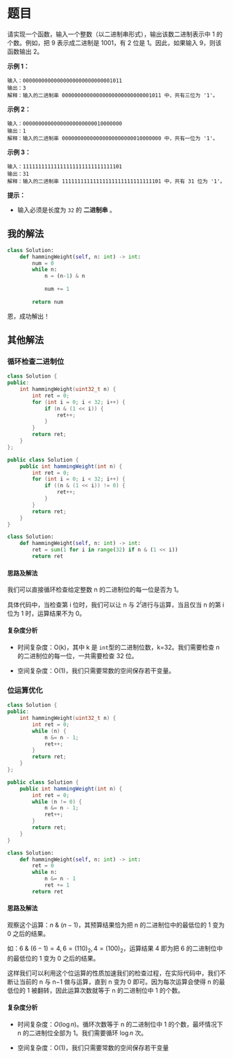 # 题目

请实现一个函数，输入一个整数（以二进制串形式），输出该数二进制表示中 1 的个数。例如，把 9 表示成二进制是 1001，有 2 位是 1。因此，如果输入 9，则该函数输出 2。

**示例 1：**

```
输入：00000000000000000000000000001011
输出：3
解释：输入的二进制串 00000000000000000000000000001011 中，共有三位为 '1'。
```

**示例 2：**

```
输入：00000000000000000000000010000000
输出：1
解释：输入的二进制串 00000000000000000000000010000000 中，共有一位为 '1'。
```

**示例 3：**

```
输入：11111111111111111111111111111101
输出：31
解释：输入的二进制串 11111111111111111111111111111101 中，共有 31 位为 '1'。
```

**提示：**

- 输入必须是长度为 `32` 的 **二进制串** 。

##  我的解法

```python
class Solution:
    def hammingWeight(self, n: int) -> int:
        num = 0
        while n:
            n = (n-1) & n
            
            num += 1
        
        return num
```

恩，成功解出！

## 其他解法

### 循环检查二进制位

```c++
class Solution {
public:
    int hammingWeight(uint32_t n) {
        int ret = 0;
        for (int i = 0; i < 32; i++) {
            if (n & (1 << i)) {
                ret++;
            }
        }
        return ret;
    }
};
```

```java
public class Solution {
    public int hammingWeight(int n) {
        int ret = 0;
        for (int i = 0; i < 32; i++) {
            if ((n & (1 << i)) != 0) {
                ret++;
            }
        }
        return ret;
    }
}
```

```python
class Solution:
    def hammingWeight(self, n: int) -> int:
        ret = sum(1 for i in range(32) if n & (1 << i)) 
        return ret
```

#### 思路及解法

我们可以直接循环检查给定整数 n 的二进制位的每一位是否为 1。

具体代码中，当检查第 i 位时，我们可以让 n 与 $2^i$进行与运算，当且仅当 n 的第 i 位为 1 时，运算结果不为 0。

#### 复杂度分析

- 时间复杂度：O(k)，其中 k 是 $\texttt{int}$型的二进制位数，k=32。我们需要检查 n 的二进制位的每一位，一共需要检查 32 位。

- 空间复杂度：O(1)，我们只需要常数的空间保存若干变量。


### 位运算优化

```c++
class Solution {
public:
    int hammingWeight(uint32_t n) {
        int ret = 0;
        while (n) {
            n &= n - 1;
            ret++;
        }
        return ret;
    }
};
```

```java
public class Solution {
    public int hammingWeight(int n) {
        int ret = 0;
        while (n != 0) {
            n &= n - 1;
            ret++;
        }
        return ret;
    }
}
```

```python
class Solution:
    def hammingWeight(self, n: int) -> int:
        ret = 0
        while n:
            n &= n - 1
            ret += 1
        return ret
```

#### 思路及解法

观察这个运算：$n~\&~(n - 1)$，其预算结果恰为把 n 的二进制位中的最低位的 1 变为 0 之后的结果。

如：$6~\&~(6-1) = 4, 6 = (110)_2, 4 = (100)_2$，运算结果 4 即为把 6 的二进制位中的最低位的 1 变为 0 之后的结果。

这样我们可以利用这个位运算的性质加速我们的检查过程，在实际代码中，我们不断让当前的 n 与 n−1 做与运算，直到 n 变为 0 即可。因为每次运算会使得 n 的最低位的 1 被翻转，因此运算次数就等于 n 的二进制位中 1 的个数。

#### 复杂度分析

- 时间复杂度：$O(\log n)$。循环次数等于 n 的二进制位中 1 的个数，最坏情况下 n 的二进制位全部为 1。我们需要循环 $\log n$ 次。

- 空间复杂度：O(1)，我们只需要常数的空间保存若干变量


